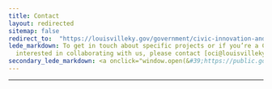 ```yaml
---
title: Contact
layout: redirected
sitemap: false
redirect_to:  "https://louisvilleky.gov/government/civic-innovation-and-technology"
lede_markdown: To get in touch about specific projects or if you’re a City department
  interested in collaborating with us, please contact [oci@louisvilleky.gov](mailto:oci@louisvilleky.gov).
secondary_lede_markdown: <a onclick="window.open(&#39;https://public.govdelivery.com/accounts/KYLOUISVILLE/subscriber/new?topic_id=KYLOUISVILLE_618&amp;pop=t&#39;, &#39;_blank&#39;, &#39;scrollbars=1,toolbar=0,menubar=0,resizable=1,width=800,height=384&#39;);return false;" href="https://public.govdelivery.com/accounts/KYLOUISVILLE/subscriber/new?topic_id=KYLOUISVILLE_618">Subscribe to general news</a> about the Office of Civic Innovation, or manage your subscription preferences
---
```


* * *
